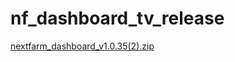 # nf_dashboard_tv_release

[nextfarm_dashboard_v1.0.35(2).zip](https://github.com/user-attachments/files/16508389/nextfarm_dashboard_v1.0.35.2.zip)

